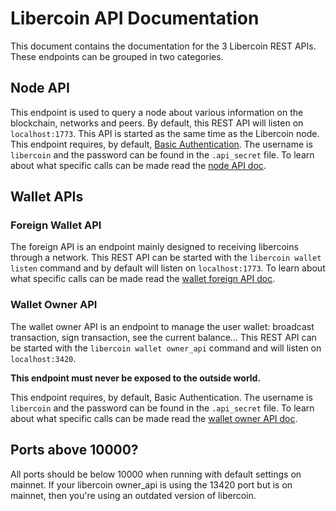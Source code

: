 # Libercoin API Documentation

This document contains the documentation for the 3 Libercoin REST APIs. These endpoints can be grouped in two categories.

## Node API

This endpoint is used to query a node about various information on the blockchain, networks and peers. By default, this REST API will listen on `localhost:1773`. This API is started as the same time as the Libercoin node.
This endpoint requires, by default, [Basic Authentication](https://en.wikipedia.org/wiki/Basic_access_authentication). The username is `libercoin` and the password can be found in the `.api_secret` file.
To learn about what specific calls can be made read the [node API doc](node_api.md).

## Wallet APIs

### Foreign Wallet API

The foreign API is an endpoint mainly designed to receiving libercoins through a network. This REST API can be started with the `libercoin wallet listen` command and by default will listen on `localhost:1773`.
To learn about what specific calls can be made read the [wallet foreign API doc](wallet_foreign_api.md).

### Wallet Owner API

The wallet owner API is an endpoint to manage the user wallet: broadcast transaction, sign transaction, see the current balance... This REST API can be started with the `libercoin wallet owner_api` command and will listen on `localhost:3420`.

__This endpoint must **never** be exposed to the outside world.__

This endpoint requires, by default, Basic Authentication. The username is `libercoin` and the password can be found in the `.api_secret` file.
To learn about what specific calls can be made read the [wallet owner API doc](wallet_owner_api.md).

## Ports above 10000?

All ports should be below 10000 when running with default settings on mainnet. If your libercoin owner_api is using the 13420 port but is on mainnet, then you're using an outdated version of libercoin.
